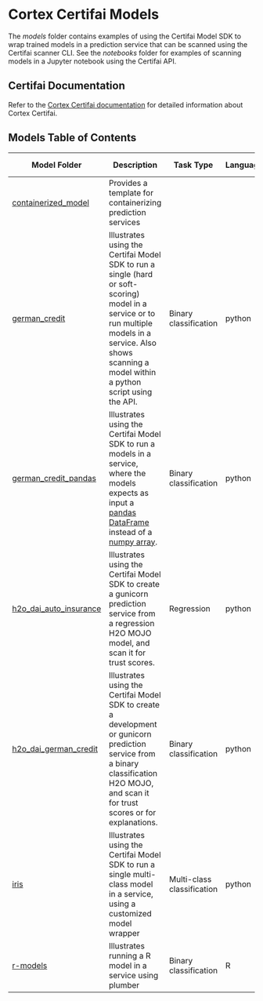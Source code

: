 # Cortex Certifai Models

The *models* folder contains examples of using the Certifai Model SDK to wrap trained models in a prediction service
that can be scanned using the Certifai scanner CLI. See the *notebooks* folder for examples of scanning models in a
Jupyter notebook using the Certifai API.


## Certifai Documentation

Refer to the [Cortex Certifai documentation](https://cognitivescale.github.io/cortex-certifai/docs/about)
for detailed information about Cortex Certifai.

## Models Table of Contents

| Model Folder                                                                                       | Description                                                                                                                                                                                                  | Task Type                  | Language | Model Framework        |
|----------------------------------------------------------------------------------------------------|--------------------------------------------------------------------------------------------------------------------------------------------------------------------------------------------------------------|----------------------------|----------|------------------------|
| [containerized_model](./containerized_model)                                                       | Provides a template for containerizing prediction services                                                                                                                                                   |                            |          | python, H2O MOJO       |
| [german_credit](./german_credit)                                                                   | Illustrates using the Certifai Model SDK to run a single (hard or soft-scoring) model in a service or to run multiple models in a service. Also shows scanning a model within a python script using the API. | Binary classification      | python   | sklearn                |
| [german_credit_pandas](./german_credit_pandas)                                                     | Illustrates using the Certifai Model SDK to run a models in a service, where the models expects as input a [pandas DataFrame](https://pandas.pydata.org/) instead of a [numpy array](https://numpy.org/).    | Binary classification      | python   | sklearn                |
| [h2o_dai_auto_insurance](./h2o_dai_regression_auto_insurance)                                      | Illustrates using the Certifai Model SDK to create a gunicorn prediction service from a regression H2O MOJO model, and scan it for trust scores.                                                             | Regression                 | python   | H2O MOJO               |
| [h2o_dai_german_credit](./h2o_dai_german_credit)                                                   | Illustrates using the Certifai Model SDK to create a development or gunicorn prediction service from a binary classification H2O MOJO, and scan it for trust scores or for explanations.                     | Binary classification      | python   | H2O MOJO               |
| [iris](./iris)                                                                                     | Illustrates using the Certifai Model SDK to run a single multi-class model in a service, using a customized model wrapper                                                                                    | Multi-class classification | python   | sklearn <br /> xgboost |
| [r-models](https://github.com/CognitiveScale/cortex-certifai-examples/tree/master/models/r-models) | Illustrates running a R model in a service using plumber                                                                                                                                                     | Binary classification      | R        | randomForest           |
